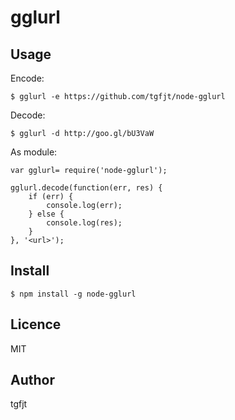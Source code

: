 # gglurl

## Usage

Encode:

```
$ gglurl -e https://github.com/tgfjt/node-gglurl
```

Decode:

```
$ gglurl -d http://goo.gl/bU3VaW
```

As module:
```
var gglurl= require('node-gglurl');

gglurl.decode(function(err, res) {
	if (err) {
		console.log(err);
	} else {
		console.log(res);
	}
}, '<url>');
```

## Install

```
$ npm install -g node-gglurl
```

## Licence
MIT

## Author
tgfjt

